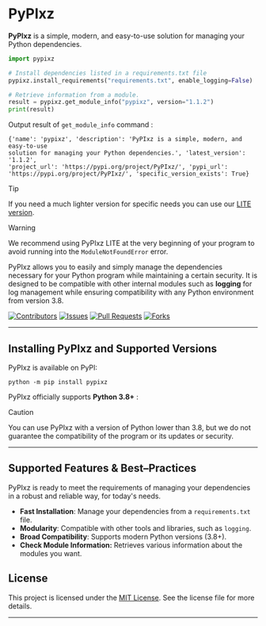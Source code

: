 # PyPIxz

**PyPIxz** is a simple, modern, and easy-to-use solution for managing your
Python dependencies.

```python
import pypixz

# Install dependencies listed in a requirements.txt file
pypixz.install_requirements("requirements.txt", enable_logging=False)

# Retrieve information from a module.
result = pypixz.get_module_info("pypixz", version="1.1.2")
print(result)
```

Output result of `get_module_info` command :

```console
{'name': 'pypixz', 'description': 'PyPIxz is a simple, modern, and easy-to-use
solution for managing your Python dependencies.', 'latest_version': '1.1.2',
'project_url': 'https://pypi.org/project/PyPIxz/', 'pypi_url':
'https://pypi.org/project/PyPIxz/', 'specific_version_exists': True}
```

> [!TIP]
> If you need a much lighter version for specific needs you can use our [LITE version](https://github.com/YourLabXYZ/PyPIxz-LITE).

> [!WARNING]
> We recommend using PyPIxz LITE at the very beginning of your program to
> avoid running into the `ModuleNotFoundError` error.

PyPIxz allows you to easily and simply manage the dependencies necessary for your Python program while maintaining a certain security. It is designed to be compatible with other internal modules such as **logging** for log management while ensuring compatibility with any Python environment from version 3.8.

[![Contributors](https://img.shields.io/github/contributors/yourlabxyz/PyPIxz.svg)](https://github.com/yourlabxyz/PyPIxz/graphs/contributors)
[![Issues](https://img.shields.io/github/issues/yourlabxyz/PyPIxz.svg)](https://github.com/yourlabxyz/PyPIxz/issues)
[![Pull Requests](https://img.shields.io/github/issues-pr/yourlabxyz/PyPIxz.svg)](https://github.com/yourlabxyz/PyPIxz/pulls)
[![Forks](https://img.shields.io/github/forks/yourlabxyz/PyPIxz.svg)](https://github.com/yourlabxyz/PyPIxz/network/members)

---

## Installing PyPIxz and Supported Versions

PyPIxz is available on PyPI:

```console
python -m pip install pypixz
```

PyPIxz officially supports **Python 3.8+** :

> [!CAUTION]
> You can use PyPIxz with a version of Python lower than 3.8, but we do not
> guarantee the compatibility of the program or its updates or security.

---

## Supported Features & Best–Practices

PyPIxz is ready to meet the requirements of managing your dependencies in a
robust and reliable way, for today's needs.

- **Fast Installation**: Manage your dependencies from a `requirements.txt` file.
- **Modularity**: Compatible with other tools and libraries, such as `logging`.
- **Broad Compatibility**: Supports modern Python versions (3.8+).
- **Check Module Information:** Retrieves various information about the
modules you want.

## License

This project is licensed under the
[MIT License](https://github.com/yourlabxyz/PyPIxz/blob/master/LICENSE). See
the license file for more details.

---

